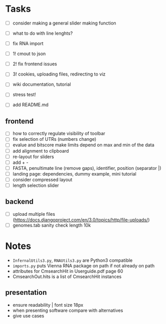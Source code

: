 <!-- ## Instructions :bird:
- run localhost `python3 -m http.server`
- http://localhost:8000/web/index.html -->

# Tasks
- [ ] consider making a general slider making function
- [ ] what to do with line lenghts?
- [ ] fix RNA import
- [ ] 1! cmout to json
- [ ] 2! fix frontend issues
- [ ] 3! cookies, uploading files, redirecting to viz
- [ ] wiki documentation, tutorial
- [ ] stress test!
- [ ] add README.md


## frontend
- [ ] how to correctly regulate visibility of toolbar
- [ ] fix selection of UTRs (numbers change)
- [ ] evalue and bitscore make limits depend on max and min of the data
- [ ] add alignment to clipboard
- [ ] re-layout for sliders
- [ ] add + -
- [ ] FASTA, penultimate line (remove gaps), identifier, position (separator |)
    <!-- // >DONV_JQ086551.1|141|215|+
    // [penultimate line without gaps] -->
- [ ] landing page: dependencies, dummy example, mini tutorial
- [ ] consider compressed layout
- [ ] length selection slider

## backend
- [ ] upload multiple files (https://docs.djangoproject.com/en/3.0/topics/http/file-uploads/)
- [ ] genomes.tab sanity check length 10k

# Notes
- `InfernalUtils3.py`, `RNAUtils3.py` are Python3 compatible
- `imports.py` puts Vienna RNA package on path if not already on path
- attributes for CmsearchHit in Userguide.pdf page 60
- CmsearchOut.hits is a list of CmsearchHit instances

<!-- ## Data flow :ocean:
- [x] fancy.cmout -> json | `funcs.fancy_cmout_to_json`
- [x] json -> main.js
- [x] genomes -> main.js -->

<!-- ## User flow :raising_hand:
- user uploads multiple cmsearch files
- script that merges cmsearch files (get UTR, CDS lengths from tab file)
- turn to json
- json to d3 svg -->

## presentation
- ensure readability | font size 18px
- when presenting software compare with alternatives
- give use cases